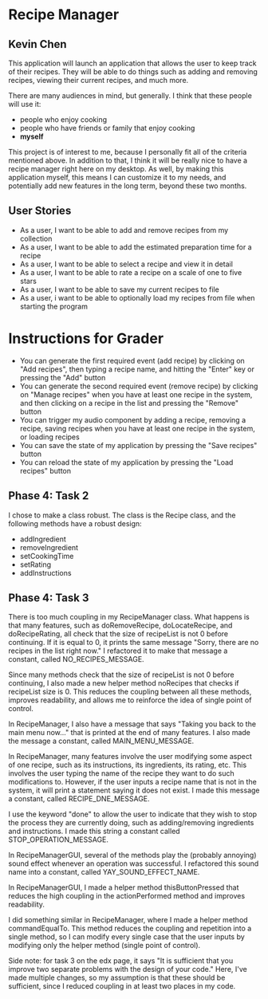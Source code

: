 # Recipe Manager

## Kevin Chen

This application will launch an application that allows the user to keep track of their recipes. They will be able to 
do things such as adding and removing recipes, viewing their current recipes, and much more. 

There are many audiences in mind, but generally. I think that these people will use it:
- people who enjoy cooking
- people who have friends or family that enjoy cooking
- **myself**

This project is of interest to me, because I personally fit all of the criteria mentioned above. In addition
to that, I think it will be really nice to have a recipe manager right here on my desktop. As well, by making this
application myself, this means I can customize it to my needs, and potentially add new features in the long term,
beyond these two months.

## User Stories

- As a user, I want to be able to add and remove recipes from my collection
- As a user, I want to be able to add the estimated preparation time for a recipe
- As a user, I want to be able to select a recipe and view it in detail
- As a user, I want to be able to rate a recipe on a scale of one to five stars
- As a user, I want to be able to save my current recipes to file
- As a user, i want to be able to optionally load my recipes from file when starting the program

# Instructions for Grader

- You can generate the first required event (add recipe) by clicking on "Add recipes", then typing a recipe name, and
 hitting the "Enter" key or pressing the "Add" button 
- You can generate the second required event (remove recipe) by clicking on "Manage recipes" when you have at least one
recipe in the system, and then clicking on a recipe in the list and pressing the "Remove" button
- You can trigger my audio component by adding a recipe, removing a recipe, saving recipes when you have at least one
recipe in the system, or loading recipes
- You can save the state of my application by pressing the "Save recipes" button
- You can reload the state of my application by pressing the "Load recipes" button

## Phase 4: Task 2

I chose to make a class robust. The class is the Recipe class, and the following methods have a robust design:
- addIngredient
- removeIngredient
- setCookingTime
- setRating
- addInstructions

## Phase 4: Task 3

There is too much coupling in my RecipeManager class. What happens is that many features, such as
doRemoveRecipe, doLocateRecipe, and doRecipeRating, all check that the size of recipeList is not 0 before continuing.
If it is equal to 0, it prints the same message "Sorry, there are no recipes in the list right now." I refactored it
to make that message a constant, called NO_RECIPES_MESSAGE.

Since many methods check that the size of recipeList is not 0 before continuing, I also made a new helper method
noRecipes that checks if recipeList size is 0. This reduces the coupling between all these methods, improves
readability, and allows me to reinforce the idea of single point of control.

In RecipeManager, I also have a message that says "Taking you back to the main menu now..." that is printed at the 
end of many features. I also made the message a constant, called MAIN_MENU_MESSAGE.

In RecipeManager, many features involve the user modifying some aspect of one recipe, such as its instructions, its
ingredients, its rating, etc. This involves the user typing the name of the recipe they want to do such modifications
to. However, if the user inputs a recipe name that is not in the system, it will print a statement saying it does not
exist. I made this message a constant, called RECIPE_DNE_MESSAGE.

I use the keyword "done" to allow the user to indicate that they wish to stop the process they are currently doing,
such as adding/removing ingredients and instructions. I made this string a constant called STOP_OPERATION_MESSAGE.

In RecipeManagerGUI, several of the methods play the (probably annoying) sound effect whenever an operation was 
successful. I refactored this sound name into a constant, called YAY_SOUND_EFFECT_NAME.

In RecipeManagerGUI, I made a helper method thisButtonPressed that reduces the high coupling in the actionPerformed
method and improves readability.

I did something similar in RecipeManager, where I made a helper method commandEqualTo. This method reduces the coupling
and repetition into a single method, so I can modify every single case that the user inputs by modifying only the 
helper method (single point of control). 


Side note: for task 3 on the edx page, it says "It is sufficient that you improve two separate problems with the design
of your code." Here, I've made multiple changes, so my assumption is that these should be sufficient, since I reduced
coupling in at least two places in my code.


